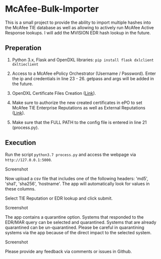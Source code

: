 # McAfee-Bulk-Importer

This is a small project to provide the ability to import multiple hashes into the McAfee TIE database as well as allowing to actively run McAfee Active Response lookups. I will add the MVISION EDR hash lookup in the future.

## Preperation

1. Python 3.x, Flask and OpenDXL libraries:  ```pip install flask dxlclient dxltieclient```

2. Access to a McAfee ePolicy Orchestrator (Username / Password). Enter the ip and credentials in line 23 - 26. getpass and args will be added in the future.

3. OpenDXL Certificate Files Creation ([Link](https://github.com/opendxl/opendxl-client-python/blob/master/docs/sdk/basiccliprovisioning.rst)).

4. Make sure to authorize the new created certificates in ePO to set McAfee TIE Enterprise Reputations as well as External Reputations ([Link](https://opendxl.github.io/opendxl-tie-client-python/pydoc/basicsetreputationexample.html)).

5. Make sure that the FULL PATH to the config file is entered in line 21 (process.py).

## Execution

Run the script ```python3.7 process.py``` and access the webpage via ```http://127.0.0.1:5000```.

Screenshot

Now upload a csv file that includes one of the following headers: 'md5', 'sha1', 'sha256', 'hostname'.
The app will automatically look for values in these columns. 

Select TIE Reputation or EDR lookup and click submit.

Screenshot

The app contains a quarantine option. Systems that responded to the EDR/MAR query can be selected and quarantined.
Systems that are already quarantined can be un-quarantined. Please be careful in quarantining systems via the app because of the direct impact to the selected system.

Screenshot

Please provide any feedback via comments or issues in Github.